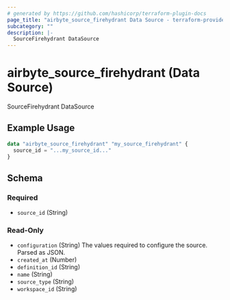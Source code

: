 ```yaml
---
# generated by https://github.com/hashicorp/terraform-plugin-docs
page_title: "airbyte_source_firehydrant Data Source - terraform-provider-airbyte"
subcategory: ""
description: |-
  SourceFirehydrant DataSource
---
```


# airbyte_source_firehydrant (Data Source)

SourceFirehydrant DataSource

## Example Usage

```terraform
data "airbyte_source_firehydrant" "my_source_firehydrant" {
  source_id = "...my_source_id..."
}
```

<!-- schema generated by tfplugindocs -->
## Schema

### Required

- `source_id` (String)

### Read-Only

- `configuration` (String) The values required to configure the source. Parsed as JSON.
- `created_at` (Number)
- `definition_id` (String)
- `name` (String)
- `source_type` (String)
- `workspace_id` (String)
